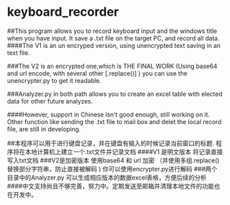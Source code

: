 # keyboard_recorder

##This program allows you to  record keyboard input and the windows title when you have input. It save a .txt file on the target PC, and record all data. 
####The V1 is an un encryped version, using unencrypted text saving in an text file. 

###The V2 is an encrypted one,which is THE FINAL WORK (Using base64 and url encode, with several other [.replace()] ) you can use the unencrypter.py to get it readable.

###Analyzer.py in both path allows you to create an excel table with elected data for other future analyzes.

####However, support in Chinese isn't good enough, still working on it. Other function like sending the .txt file to mail box and delet the local record file, are still in developing. 

##本程序可以用于进行键盘记录，并在键盘有输入的时候记录当前窗口的标题. 程序将在本地计算机上建立一个.txt文件并记录文档
####V1 是明文版本 将记录直接写入txt文档
###V2是加密版本 使用base64 和 url 加密 （并使用多组.replace()替换部分字符串，防止直接被解码 ) 你可以使用encrypter.py进行解码
###两个目录中的Analyzer.py 可以生成相应版本的数据excel表格，方便后续的分析
####中文支持尚且不够完善，努力中。定期发送至邮箱并清理本地文件的功能也在开发中。
